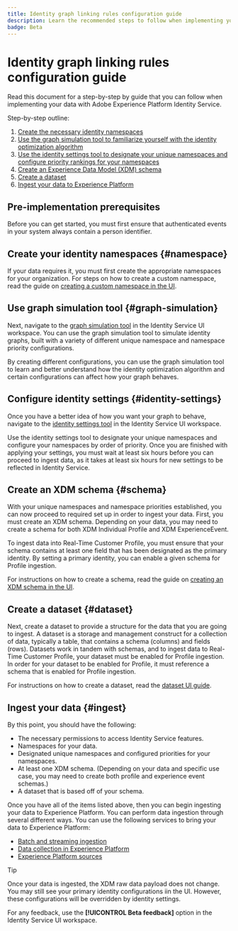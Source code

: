 ```yaml
---
title: Identity graph linking rules configuration guide
description: Learn the recommended steps to follow when implementing your data with identity graph linking rules configurations.
badge: Beta
---
```

# Identity graph linking rules configuration guide

Read this document for a step-by-step by guide that you can follow when implementing your data with Adobe Experience Platform Identity Service.

Step-by-step outline:

1. [Create the necessary identity namespaces](#namespace)
2. [Use the graph simulation tool to familiarize yourself with the identity optimization algorithm](#graph-simulation)
3. [Use the identity settings tool to designate your unique namespaces and configure priority rankings for your namespaces](#identity-settings)
4. [Create an Experience Data Model (XDM) schema](#schema)
5. [Create a dataset](#dataset)
6. [Ingest your data to Experience Platform](#ingest)

## Pre-implementation prerequisites

Before you can get started, you must first ensure that authenticated events in your system always contain a person identifier.

<!-- ## Set permissions {#set-permissions}

The first step in the implementation process for Identity Service is to ensure that your Experience Platform account is added to a role that is provisioned with the necessary permissions. Your administrator can configure permissions for your account by navigating to the Permissions UI in Adobe Experience Cloud. From there, your account must be added to a role with the following permissions:

* manage-identity-settings
* view-identity-dashboard
* view-identity-simulation

For more information on permissions, read the [permissions guide](../../access-control/abac/ui/permissions.md). -->

## Create your identity namespaces {#namespace}

If your data requires it, you must first create the appropriate namespaces for your organization. For steps on how to create a custom namespace, read the guide on [creating a custom namespace in the UI](../features/namespaces.md#create-custom-namespaces).

## Use graph simulation tool {#graph-simulation}

Next, navigate to the [graph simulation tool](./graph-simulation.md) in the Identity Service UI workspace. You can use the graph simulation tool to simulate identity graphs, built with a variety of different unique namespace and namespace priority configurations. 

By creating different configurations, you can use the graph simulation tool to learn and better understand how the identity optimization algorithm and certain configurations can affect how your graph behaves.

## Configure identity settings {#identity-settings}

Once you have a better idea of how you want your graph to behave, navigate to the [identity settings  tool](./identity-settings-ui.md) in the Identity Service UI workspace. 

Use the identity settings tool to designate your unique namespaces and configure your namespaces by order of priority. Once you are finished with applying your settings, you must wait at least six hours before you can proceed to ingest data, as it takes at least six hours for new settings to be reflected in Identity Service.

## Create an XDM schema {#schema}

With your unique namespaces and namespace priorities established, you can now proceed to required set up in order to ingest your data. First, you must create an XDM schema. Depending on your data, you may need to create a schema for both XDM Individual Profile and XDM ExperienceEvent.

To ingest data into Real-Time Customer Profile, you must ensure that your schema contains at least one field that has been designated as the primary identity. By setting a primary identity, you can enable a given schema for Profile ingestion.

For instructions on how to create a schema, read the guide on [creating an XDM schema in the UI](../../xdm/tutorials/create-schema-ui.md).

## Create a dataset {#dataset}

Next, create a dataset to provide a structure for the data that you are going to ingest. A dataset is a storage and management construct for a collection of data, typically a table, that contains a schema (columns) and fields (rows). Datasets work in tandem with schemas, and to ingest data to Real-Time Customer Profile, your dataset must be enabled for Profile ingestion. In order for your dataset to be enabled for Profile, it must reference a schema that is enabled for Profile ingestion.

For instructions on how to create a dataset, read the [dataset UI guide](../../catalog/datasets/user-guide.md).

## Ingest your data {#ingest}

By this point, you should have the following:

* The necessary permissions to access Identity Service features.
* Namespaces for your data.
* Designated unique namespaces and configured priorities for your namespaces.
* At least one XDM schema. (Depending on your data and specific use case, you may need to create both profile and experience event schemas.)
* A dataset that is based off of your schema.

Once you have all of the items listed above, then you can begin ingesting your data to Experience Platform. You can perform data ingestion through several different ways. You can use the following services to bring your data to Experience Platform:

* [Batch and streaming ingestion](../../ingestion/home.md) 
* [Data collection in Experience Platform](../../collection/home.md)
* [Experience Platform sources](../../sources/)

>[!TIP]
>
>Once your data is ingested, the XDM raw data payload does not change. You may still see your primary identity configurations iin the UI. However, these configurations will be overridden by identity settings.

For any feedback, use the **[!UICONTROL Beta feedback]** option in the Identity Service UI workspace.